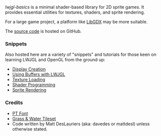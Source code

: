 *lwjgl-basics* is a minimal shader-based library for 2D sprite games. It provides essential utilities for textures, shaders, and sprite rendering.

For a large game project, a platform like [LibGDX](http://libgdx.badlogicgames.com/) may be more suitable.

The [source code](https://github.com/mattdesl/lwjgl-basics) is hosted on GitHub.

### Snippets

Also hosted here are a variety of "snippets" and tutorials for those keen on learning LWJGL and OpenGL from the ground up:

* [Display Creation](wiki/Display)
* [Using Buffers with LWJGL](wiki/Java-NIO-Buffers)
* [Texture Loading](wiki/Textures)
* [Shader Programming](wiki/Shaders)
* [Sprite Rendering](wiki/SpriteBatch)

### Credits

* [PT Font](http://www.fontsquirrel.com/fonts/PT-Sans)
* [Grass & Water Tileset](http://opengameart.org/content/grass-and-water-tiles)
* Code written by Matt DesLauriers (aka: davedes or mattdesl) unless otherwise stated.
